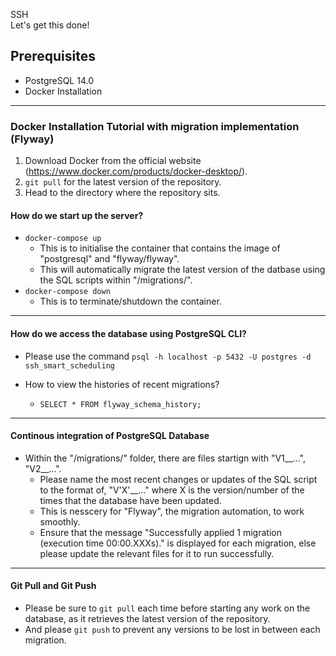 SSH <br>
Let's get this done!

## Prerequisites
- PostgreSQL 14.0
- Docker Installation

___

### Docker Installation Tutorial with migration implementation (Flyway)
1. Download Docker from the official website (https://www.docker.com/products/docker-desktop/).
2. `git pull` for the latest version of the repository.
3. Head to the directory where the repository sits.

#### How do we start up the server?
- `docker-compose up`
  - This is to initialise the container that contains the image of "postgresql" and "flyway/flyway".
  - This will automatically migrate the latest version of the datbase using the SQL scripts within "/migrations/".
- `docker-compose down`
  - This is to terminate/shutdown the container.
___

#### How do we access the database using PostgreSQL CLI?
- Please use the command `psql -h localhost -p 5432 -U postgres -d ssh_smart_scheduling`

- How to view the histories of recent migrations?
  - `SELECT * FROM flyway_schema_history;`
___
#### Continous integration of PostgreSQL Database
- Within the "/migrations/" folder, there are files startign with "V1__...", "V2__...".
  - Please name the most recent changes or updates of the SQL script to the format of, "V'X'__..." where X is the version/number of the times that the database have been updated.
  - This is nesscery for "Flyway", the migration automation, to work smoothly.
  - Ensure that the message "Successfully applied 1 migration (execution time 00:00.XXXs)." is displayed for each migration, else please update the relevant files for it to run successfully.
___
#### Git Pull and Git Push
- Please be sure to `git pull` each time before starting any work on the database, as it retrieves the latest version of the repository.
- And please `git push` to prevent any versions to be lost in between each migration.
